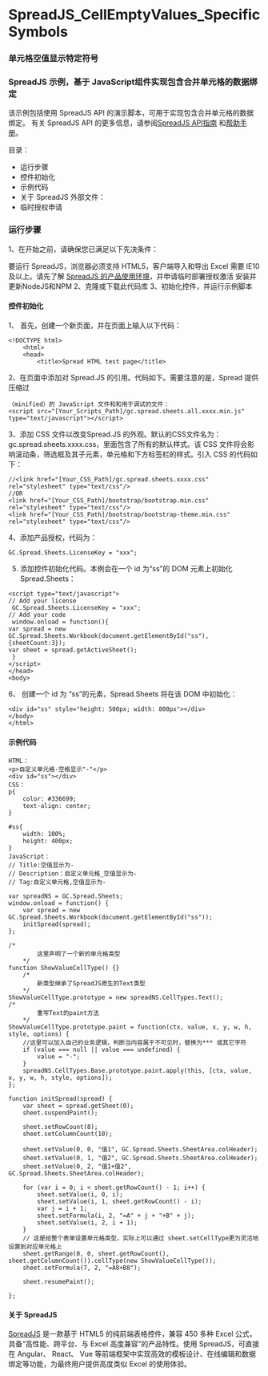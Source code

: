 # SpreadJS_CellEmptyValues_SpecificSymbols

### 单元格空值显示特定符号
### SpreadJS 示例，基于 JavaScript组件实现包含合并单元格的数据绑定

该示例包括使用 SpreadJS API 的演示脚本，可用于实现包含合并单元格的数据绑定。
有关 SpreadJS API 的更多信息，请参阅[SpreadJS API指南]( https://demo.grapecity.com.cn/spreadjs/help/api/) 和[帮助手册]( https://help.grapecity.com.cn/pages/viewpage.action?pageId=5963808)。
 

目录：
-	运行步骤
-	控件初始化
-	示例代码
-	关于 SpreadJS
外部文件：
-	临时授权申请



### 运行步骤
1、在开始之前，请确保您已满足以下先决条件：

要运行 SpreadJS，浏览器必须支持 HTML5，客户端导入和导出 Excel 需要 IE10及以上。请先了解 [SpreadJS 的产品使用环境]( https://www.grapecity.com.cn/developer/spreadjs/selection-guide/product-use-environment)，并申请临时部署授权激活
安装并更新NodeJS和NPM
2、克隆或下载此代码库
3、初始化控件，并运行示例脚本

#### 控件初始化
1、	首先，创建一个新页面，并在页面上输入以下代码：
```
<!DOCTYPE html>
    <html>
    <head>
        <title>Spread HTML test page</title>
```
2、在页面中添加对 Spread.JS 的引用。代码如下。需要注意的是，Spread 提供压缩过
```
（minified）的 JavaScript 文件和和用于调试的文件：
<script src="[Your_Scripts_Path]/gc.spread.sheets.all.xxxx.min.js" type="text/javascript"></script>
```

3、添加 CSS 文件以改变Spread.JS 的外观。默认的CSS文件名为： 
gc.spread.sheets.xxxx.css，里面包含了所有的默认样式。该 CSS 文件将会影响滚动条，筛选框及其子元素，单元格和下方标签栏的样式。引入 CSS 的代码如下：

```
//<link href="[Your_CSS_Path]/gc.spread.sheets.xxxx.css" rel="stylesheet" type="text/css"/>
//OR
<link href="[Your_CSS_Path]/bootstrap/bootstrap.min.css" rel="stylesheet" type="text/css"/>
<link href="[Your_CSS_Path]/bootstrap/bootstrap-theme.min.css" rel="stylesheet" type="text/css"/>
```
4、添加产品授权，代码为：
```
GC.Spread.Sheets.LicenseKey = "xxx";
```
5. 添加控件初始化代码。本例会在一个 id 为“ss”的 DOM 元素上初始化 Spread.Sheets：
```
<script type="text/javascript">
// Add your license
 GC.Spread.Sheets.LicenseKey = "xxx";
// Add your code
 window.onload = function(){
var spread = new GC.Spread.Sheets.Workbook(document.getElementById("ss"),{sheetCount:3});
var sheet = spread.getActiveSheet();
 }
</script>
</head>
<body>
```
6、 创建一个 id 为 “ss”的元素，Spread.Sheets 将在该 DOM 中初始化：
```
<div id="ss" style="height: 500px; width: 800px"></div>
</body>
</html>
```
#### 示例代码
```
HTML：
<p>自定义单元格-空格显示"-"</p>
<div id="ss"></div>
CSS：
p{
    color: #336699;
    text-align: center;
}

#ss{
    width: 100%;
    height: 400px;
}	
JavaScript：
// Title:空值显示为-
// Description：自定义单元格_空值显示为-
// Tag:自定义单元格,空值显示为-

var spreadNS = GC.Spread.Sheets;
window.onload = function() {
    var spread = new GC.Spread.Sheets.Workbook(document.getElementById("ss"));
    initSpread(spread);
};

/*
		这里声明了一个新的单元格类型
	*/
function ShowValueCellType() {}
    /*
		新类型继承了SpreadJS原生的Text类型
	*/
ShowValueCellType.prototype = new spreadNS.CellTypes.Text();
/*
		重写Text的paint方法
	*/
ShowValueCellType.prototype.paint = function(ctx, value, x, y, w, h, style, options) {
    //这里可以加入自己的业务逻辑，判断当内容属于不可见时，替换为*** 或其它字符
    if (value === null || value === undefined) {
        value = "-";
    }
    spreadNS.CellTypes.Base.prototype.paint.apply(this, [ctx, value, x, y, w, h, style, options]);
};

function initSpread(spread) {
    var sheet = spread.getSheet(0);
    sheet.suspendPaint();

    sheet.setRowCount(8);
    sheet.setColumnCount(10);

    sheet.setValue(0, 0, "值1", GC.Spread.Sheets.SheetArea.colHeader);
    sheet.setValue(0, 1, "值2", GC.Spread.Sheets.SheetArea.colHeader);
    sheet.setValue(0, 2, "值1+值2", GC.Spread.Sheets.SheetArea.colHeader);

    for (var i = 0; i < sheet.getRowCount() - 1; i++) {
        sheet.setValue(i, 0, i);
        sheet.setValue(i, 1, sheet.getRowCount() - i);
        var j = i + 1;
        sheet.setFormula(i, 2, "=A" + j + "+B" + j);
        sheet.setValue(i, 2, i + 1);
    }
    // 这是给整个表单设置单元格类型，实际上可以通过 sheet.setCellType更为灵活地设置到对应单元格上
    sheet.getRange(0, 0, sheet.getRowCount(), sheet.getColumnCount()).cellType(new ShowValueCellType());
    sheet.setFormula(7, 2, "=A8+B8");

    sheet.resumePaint();

};
```
#### 关于 SpreadJS
[SpreadJS]( https://www.grapecity.com.cn/developer/spreadjs) 是一款基于 HTML5 的纯前端表格控件，兼容 450 多种 Excel 公式，具备“高性能、跨平台、与 Excel 高度兼容”的产品特性。使用 SpreadJS，可直接在 Angular、 React、 Vue 等前端框架中实现高效的模板设计、在线编辑和数据绑定等功能，为最终用户提供高度类似 Excel 的使用体验。
 

